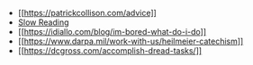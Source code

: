 - [[https://patrickcollison.com/advice]]
- [Slow Reading](https://www.theindy.us/slow-reading/)
- [[https://idiallo.com/blog/im-bored-what-do-i-do]]
- [[https://www.darpa.mil/work-with-us/heilmeier-catechism]]
- [[https://dcgross.com/accomplish-dread-tasks/]]